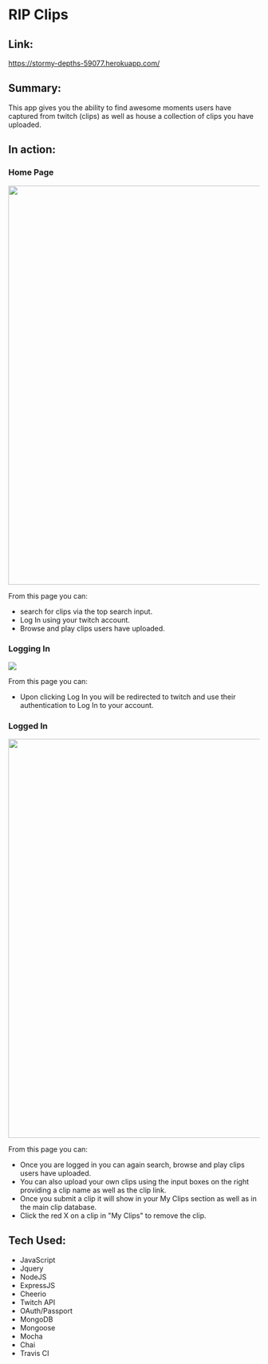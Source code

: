 # RIP Clips

## Link:
https://stormy-depths-59077.herokuapp.com/

## Summary:
This app gives you the ability to find awesome moments users have captured from twitch (clips) as well as house a collection of clips you have uploaded.

## In action:
### Home Page
<img src='https://i.imgur.com/pWbU6na.png' width='800'>

From this page you can: 
* search for clips via the top search input.
* Log In using your twitch account.
* Browse and play clips users have uploaded.

### Logging In
<img src='https://raw.githubusercontent.com/kuwood/top-clips/master/readme_images/twitch_auth.png'>

From this page you can: 
* Upon clicking Log In you will be redirected to twitch and use their authentication to Log In to your account.

### Logged In
<img src='https://i.imgur.com/VguIB64.png' width='800'>

From this page you can: 
* Once you are logged in you can again search, browse and play clips users have uploaded.
* You can also upload your own clips using the input boxes on the right providing a clip name as well as the clip link.
* Once you submit a clip it will show in your My Clips section as well as in the main clip database.
* Click the red X on a clip in "My Clips" to remove the clip.


## Tech Used:
* JavaScript
* Jquery
* NodeJS
* ExpressJS
* Cheerio
* Twitch API
* OAuth/Passport
* MongoDB
* Mongoose
* Mocha
* Chai
* Travis CI

